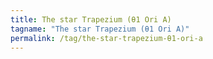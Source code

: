 ```yaml
---
title: The star Trapezium (θ1 Ori A)
tagname: "The star Trapezium (θ1 Ori A)"
permalink: /tag/the-star-trapezium-θ1-ori-a
---
```

